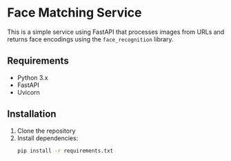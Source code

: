# Face Matching Service

This is a simple service using FastAPI that processes images from URLs and returns face encodings using the `face_recognition` library.

## Requirements

- Python 3.x
- FastAPI
- Uvicorn

## Installation

1. Clone the repository
2. Install dependencies:
   ```bash
   pip install -r requirements.txt
